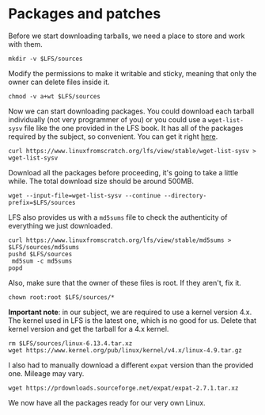 <!-- markdownlint-configure-file { "MD013": { "line_length": 300 } } -->

# Packages and patches

Before we start downloading tarballs, we need a place to store and work with them.

```shell
mkdir -v $LFS/sources
```

Modify the permissions to make it writable and sticky, meaning that only the owner can delete files inside it.

```shell
chmod -v a+wt $LFS/sources
```

Now we can start downloading packages. You could download each tarball individually (not very programmer of you)
or you could use a `wget-list-sysv` file like the one provided in the LFS book. It has all of the packages
required by the subject, so convenient. You can get it right [here](https://www.linuxfromscratch.org/lfs/view/stable/wget-list-sysv).

```shell
curl https://www.linuxfromscratch.org/lfs/view/stable/wget-list-sysv > wget-list-sysv
```

Download all the packages before proceeding, it's going to take a little while.
The total download size should be around 500MB.

```shell
wget --input-file=wget-list-sysv --continue --directory-prefix=$LFS/sources
```

LFS also provides us with a `md5sums` file to check the authenticity of everything we just downloaded.

```shell
curl https://www.linuxfromscratch.org/lfs/view/stable/md5sums > $LFS/sources/md5sums
pushd $LFS/sources
 md5sum -c md5sums
popd
```

Also, make sure that the owner of these files is root. If they aren't, fix it.

```shell
chown root:root $LFS/sources/*
```

**Important note**: in our subject, we are required to use a kernel version 4.x.
The kernel used in LFS is the latest one, which is no good for us. Delete that kernel version and
get the tarball for a 4.x kernel.

```shell
rm $LFS/sources/linux-6.13.4.tar.xz
wget https://www.kernel.org/pub/linux/kernel/v4.x/linux-4.9.tar.gz
```

I also had to manually download a different `expat` version than the provided one.
Mileage may vary.

```shell
wget https://prdownloads.sourceforge.net/expat/expat-2.7.1.tar.xz
```

We now have all the packages ready for our very own Linux.

